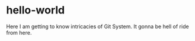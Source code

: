 # hello-world
Here I am getting to know intricacies of Git System.
It gonna be hell of ride from here.
